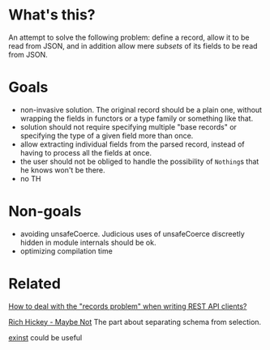 # What's this?

An attempt to solve the following problem: define a record, allow it to be read
from JSON, and in addition allow mere *subsets* of its fields to be read from
JSON.

# Goals

- non-invasive solution. The original record should be a plain one, without
  wrapping the fields in functors or a type family or something like that.
- solution should not require specifying multiple "base records" or
  specifying the type of a given field more than once.
- allow extracting individual fields from the parsed record, instead of
  having to process all the fields at once.
- the user should not be obliged to handle the possibility of `Nothing`s
  that he knows won't be there.
- no TH

# Non-goals

- avoiding unsafeCoerce. Judicious uses of unsafeCoerce discreetly hidden in
  module internals should be ok.
- optimizing compilation time

# Related

[How to deal with the "records problem" when writing REST API
clients?](https://www.reddit.com/r/haskell/comments/a7asi8/how_to_deal_with_the_records_problem_when_writing/)


[Rich Hickey - Maybe
Not](https://www.youtube.com/watch?v=YR5WdGrpoug&feature=youtu.be&t=2355) The
part about separating schema from selection.

[exinst](http://hackage.haskell.org/package/exinst) could be useful
